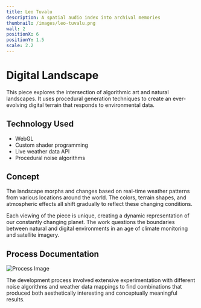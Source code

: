 ```yaml
---
title: Leo Tuvalu
description: A spatial audio index into archival memories
thumbnail: /images/leo-tuvalu.png
wall: 2
positionX: 6
positionY: 1.5
scale: 2.2
---
```


# Digital Landscape

This piece explores the intersection of algorithmic art and natural landscapes. It uses procedural generation techniques to create an ever-evolving digital terrain that responds to environmental data.

## Technology Used

- WebGL
- Custom shader programming
- Live weather data API
- Procedural noise algorithms

## Concept

The landscape morphs and changes based on real-time weather patterns from various locations around the world. The colors, terrain shapes, and atmospheric effects all shift gradually to reflect these changing conditions.

Each viewing of the piece is unique, creating a dynamic representation of our constantly changing planet. The work questions the boundaries between natural and digital environments in an age of climate monitoring and satellite imagery.

## Process Documentation

![Process Image](/images/project-2-process.svg)

The development process involved extensive experimentation with different noise algorithms and weather data mappings to find combinations that produced both aesthetically interesting and conceptually meaningful results. 